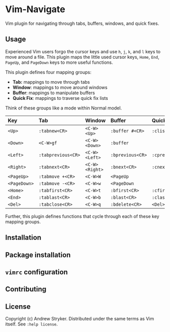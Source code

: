 # Vim-Navigate

Vim plugin for navigating through tabs, buffers, windows, and quick fixes.

## Usage

Experienced Vim users forgo the cursor keys and use `h`, `j`, `k`, and `l` keys
to move around a file. This plugin maps the little used cursor keys, `Home`,
`End`, `PageUp`, and `PageDown` keys to more useful functions.

This plugin defines four mapping groups:

- **Tab:** mappings to move through tabs
- **Window**: mappings to move around windows
- **Buffer**: mappings to manipulate buffers
- **Quick Fix**: mappings to traverse quick fix lists

Think of these groups like a mode within Normal model.

| Key          | Tab                | Window         | Buffer           | Quick Fix        |
|:-------------|:-------------------|:---------------|:-----------------|:-----------------|
| `<Up>`       | `:tabnew<CR>`      | `<C-W><Up>`    | `:buffer #<CR>`  |  `:clist<CR>`    |
| `<Down>`     | `<C-W>gf`          | `<C-W><Down>`  | `:buffer`        |  <Down>          |
| `<Left>`     | `:tabprevious<CR>` | `<C-W><Left>`  | `:bprevious<CR>` | `:cprevious<CR>` |
| `<Right>`    | `:tabnext<CR>`     | `<C-W><Right>` | `:bnext<CR>`     | `:cnext<CR>`     |
| `<PageUp>`   | `:tabmove +<CR>`   | `<C-W>W`       | `<PageUp`        | <PageUp>         |
| `<PageDown>` | `:tabmove -<CR>`   | `<C-W>w`       | `<PageDown`      | <PageDown>       |
| `<Home>`     | `:tabfirst<CR>`    | `<C-W>t`       | `:bfirst<CR>`    | `:cfirst<CR>`    |
| `<End>`      | `:tablast<CR>`     | `<C-W>b`       | `:blast<CR>`     | `:clast<CR>`     |
| `<Del>`      | `:tabclose<CR>`    | `<C-W>q`       | `:bdelete<CR>`   | `<Del>`          |


Further, this plugin defines functions that cycle through each of these key
mapping groups.

## Installation

## Package installation

## `vimrc` configuration


## Contributing

## License

Copyright (c) Andrew Stryker. Distributed under the same terms as Vim itself.
See `:help license`.
